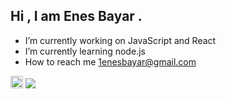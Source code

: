 ## Hi , I am Enes Bayar . 
- I’m currently working on JavaScript and React
- I’m currently learning node.js
- How to reach me 1enesbayar@gmail.com

<img src="https://github.com/user-attachments/assets/14749756-69cc-42eb-9d39-0bc428b9e049" width="20" height="20" />

 <a href="https://github.com/enbayy/github-profile-views-counter">
 <img src="https://komarev.com/ghpvc/?username=enbayy&color=blue">
</a>
